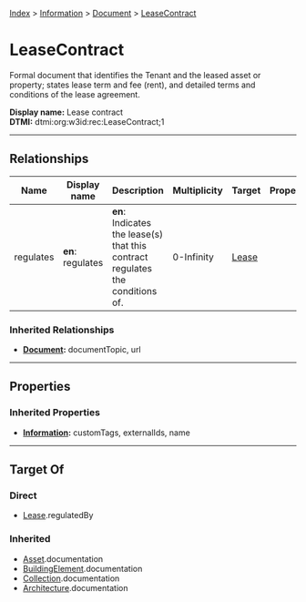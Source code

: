 [Index](../../Index.md) > [Information](../Information.md) > [Document](Document.md) > [LeaseContract](#)
# LeaseContract

Formal document that identifies the Tenant and the leased asset or property; states lease term and fee (rent), and detailed terms and conditions of the lease agreement.


**Display name:** Lease contract<br />
**DTMI:** dtmi:org:w3id:rec:LeaseContract;1

---

## Relationships

|Name|Display name|Description|Multiplicity|Target|Properties|Writable|
|-|-|-|-|-|-|-|
|regulates|**en**: regulates|**en**: Indicates the lease(s) that this contract regulates the conditions of.|0-Infinity|[Lease](../../Event/Lease.md)||True|
### Inherited Relationships
* **[Document](Document.md):** documentTopic, url

---

## Properties

### Inherited Properties
* **[Information](../Information.md):** customTags, externalIds, name

---

## Target Of
### Direct
* [Lease](../../Event/Lease.md).regulatedBy
### Inherited
* [Asset](../../Asset/Asset.md).documentation
* [BuildingElement](../../BuildingElement/BuildingElement.md).documentation
* [Collection](../../Collection/Collection.md).documentation
* [Architecture](../../Space/Architecture/Architecture.md).documentation
